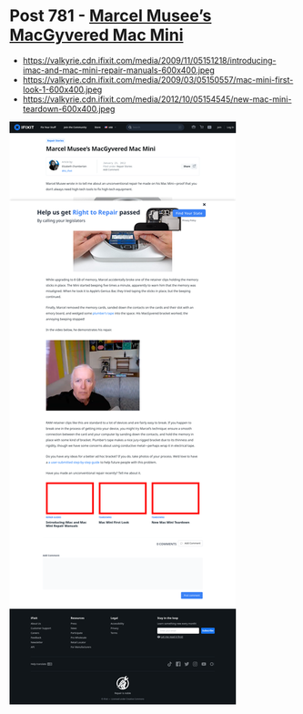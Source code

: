 # Post 781 - [Marcel Musee&#8217;s MacGyvered Mac Mini](https://www.ifixit.com/News/781/marcels-macgyvered-mac-mini)

- https://valkyrie.cdn.ifixit.com/media/2009/11/05151218/introducing-imac-and-mac-mini-repair-manuals-600x400.jpeg
- https://valkyrie.cdn.ifixit.com/media/2009/03/05150557/mac-mini-first-look-1-600x400.jpeg
- https://valkyrie.cdn.ifixit.com/media/2012/10/05154545/new-mac-mini-teardown-600x400.jpeg

![screencap](screenshots/14ed1082-037c-403b-9705-ca8c52fc72d0.png)
